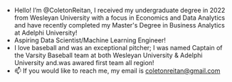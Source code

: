 - Hello! I’m @ColetonReitan, I received my undergraduate degree in 2022 from Wesleyan University with a focus in Economics and Data Analytics and have recently completed my Master's Degree in Business Analytics at Adelphi University! 
- Aspiring Data Scientist/Machine Learning Engineer!
- I love baseball and was an exceptional pitcher; I was named Captain of the Varsity Baseball team at both Wesleyan University & Adelphi University and.was awared first team all region!
- 📫 If you would like to reach me, my email is coletonreitan@gmail.com 
